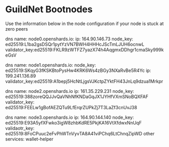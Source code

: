 # GuildNet Bootnodes
Use the information below in the node configuration if your node is stuck at zero peers

dns name: node0.openshards.io:
ip: 164.90.146.73
node_key: ed25519:L1ba2gsDSQr1pytYzVN7BWH4HHHcJScTmLJUH6ocnwL
validator_key:ed25519:FKLR9zWTFZ7yazX74h4AqgmxDDhgr1cmaSky999keGsV

dns name: node1.openshards.io:
node_key: ed25519:SKqyG3fKSKBtoPysHw4KRK6Ws4zBGy3NXaRvBe5R4Yc
ip: 199.241.136.89 
validator_key:ed25519:A1bepj5HcNtLjgsVJKctpZYktFH43JnLq9dzua1Mrkpr

dns name: node2.openshards.io
ip: 161.35.229.231
node_key: ed25519:388zoreQQJJvQaVNhNfKNDaGqJX1JYHfVXmSNoBQXFAF
validator_key: ed25519:FEELw1gBofAEZQTu9LfErqrZUPkZj7T3LaZf3cnUvJ38

dns name: node3.openshards.io
ip: 164.90.144.140
node_key: ed25519:E93A5yfXFwko3igW8zhbKdRE5PkjKA16VtXfdwxNnUqF
validaotr_key: ed25519:8FoCPuuc2eFvPhWTnVyvTA8A41viPChq6LtChnqZipWD
other services: wallet-helper
